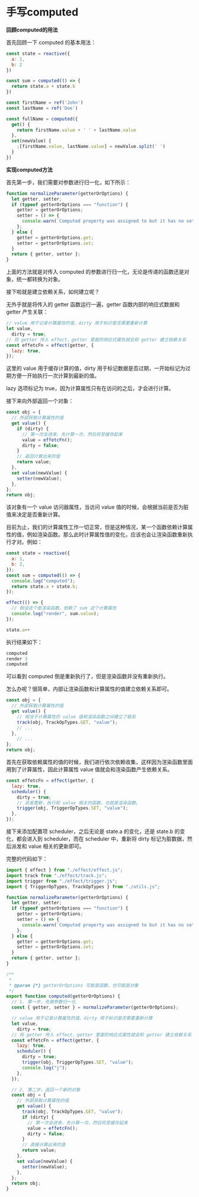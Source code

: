  # 手写computed

**回顾computed的用法**

首先回顾一下 computed 的基本用法：

```js
const state = reactive({
  a: 1,
  b: 2
})

const sum = computed(() => {
  return state.a + state.b
})
```

```js
const firstName = ref('John')
const lastName = ref('Doe')

const fullName = computed({
  get() {
    return firstName.value + ' ' + lastName.value
  },
  set(newValue) {
    ;[firstName.value, lastName.value] = newValue.split(' ')
  }
})
```



**实现computed方法**

首先第一步，我们需要对参数进行归一化，如下所示：

```js
function normalizeParameter(getterOrOptions) {
  let getter, setter;
  if (typeof getterOrOptions === "function") {
    getter = getterOrOptions;
    setter = () => {
      console.warn(`Computed property was assigned to but it has no setter.`);
    };
  } else {
    getter = getterOrOptions.get;
    setter = getterOrOptions.set;
  }
  return { getter, setter };
}
```

上面的方法就是对传入 computed 的参数进行归一化，无论是传递的函数还是对象，统一都转换为对象。



接下啦就是建立依赖关系，如何建立呢？

无外乎就是将传入的 getter 函数运行一遍，getter 函数内部的响应式数据和 getter 产生关联：

```js
// value 用于记录计算属性的值，dirty 用于标识是否需要重新计算
let value,
  dirty = true;
// 将 getter 传入 effect，getter 里面的响应式属性就会和 getter 建立依赖关系
const effetcFn = effect(getter, {
  lazy: true,
});
```

这里的 value 用于缓存计算的值，dirty 用于标记数据是否过期，一开始标记为过期方便一开始执行一次计算到最新的值。

lazy 选项标记为 true，因为计算属性只有在访问的之后，才会进行计算。



接下来向外部返回一个对象：

```js
const obj = {
  // 外部获取计算属性的值
  get value() {
    if (dirty) {
      // 第一次会进来，先计算一次，然后将至缓存起来
      value = effetcFn();
      dirty = false;
    }
    // 返回计算出来的值
    return value;
  },
  set value(newValue) {
    setter(newValue);
  },
};
return obj;
```

该对象有一个 value 访问器属性，当访问 value 值的时候，会根据当前是否为脏值来决定是否重新计算。



目前为止，我们的计算属性工作一切正常，但是这种情况，某一个函数依赖计算属性的值，例如渲染函数。那么此时计算属性值的变化，应该也会让渲染函数重新执行才对。例如：

```js
const state = reactive({
  a: 1,
  b: 2,
});
const sum = computed(() => {
  console.log("computed");
  return state.a + state.b;
});

effect(() => {
  // 假设这个是渲染函数，依赖了 sum 这个计算属性
  console.log("render", sum.value);
});

state.a++
```

执行结果如下：

```js
computed
render 3
computed
```

可以看到 computed 倒是重新执行了，但是渲染函数并没有重新执行。

怎么办呢？很简单，内部让渲染函数和计算属性的值建立依赖关系即可。

```js
const obj = {
  // 外部获取计算属性的值
  get value() {
    // 相当于计算属性的 value 值和渲染函数之间建立了联系
    track(obj, TrackOpTypes.GET, "value");
    // ...
  },
 	// ...
};
return obj;
```

首先在获取依赖属性的值的时候，我们进行依次依赖收集，这样因为渲染函数里面用到了计算属性，因此计算属性 value 值就会和渲染函数产生依赖关系。

```js
const effetcFn = effect(getter, {
  lazy: true,
  scheduler() {
    dirty = true;
    // 派发更新，执行和 value 相关的函数，也就是渲染函数。
    trigger(obj, TriggerOpTypes.SET, "value");
  },
});
```

接下来添加配置项 scheduler，之后无论是 state.a 的变化，还是 state.b 的变化，都会进入到 scheduler，而在 scheduler 中，重新将 dirty 标记为脏数据，然后派发和 value 相关的更新即可。



完整的代码如下：

```js
import { effect } from "./effect/effect.js";
import track from "./effect/track.js";
import trigger from "./effect/trigger.js";
import { TriggerOpTypes, TrackOpTypes } from "./utils.js";

function normalizeParameter(getterOrOptions) {
  let getter, setter;
  if (typeof getterOrOptions === "function") {
    getter = getterOrOptions;
    setter = () => {
      console.warn(`Computed property was assigned to but it has no setter.`);
    };
  } else {
    getter = getterOrOptions.get;
    setter = getterOrOptions.set;
  }
  return { getter, setter };
}

/**
 *
 * @param {*} getterOrOptions 可能是函数，也可能是对象
 */
export function computed(getterOrOptions) {
  // 1. 第一步，先做参数归一化
  const { getter, setter } = normalizeParameter(getterOrOptions);

  // value 用于记录计算属性的值，dirty 用于标识是否需要重新计算
  let value,
    dirty = true;
  // 将 getter 传入 effect，getter 里面的响应式属性就会和 getter 建立依赖关系
  const effetcFn = effect(getter, {
    lazy: true,
    scheduler() {
      dirty = true;
      trigger(obj, TriggerOpTypes.SET, "value");
      console.log("j");
    },
  });

  // 2. 第二步，返回一个新的对象
  const obj = {
    // 外部获取计算属性的值
    get value() {
      track(obj, TrackOpTypes.GET, "value");
      if (dirty) {
        // 第一次会进来，先计算一次，然后将至缓存起来
        value = effetcFn();
        dirty = false;
      }
      // 直接计算出来的值
      return value;
    },
    set value(newValue) {
      setter(newValue);
    },
  };
  return obj;
}
```
